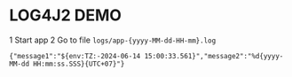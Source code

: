 # LOG4J2 DEMO

1 Start app
2 Go to file `logs/app-{yyyy-MM-dd-HH-mm}.log`
```text
{"message1":"${env:TZ:-2024-06-14 15:00:33.561}","message2":"%d{yyyy-MM-dd HH:mm:ss.SSS}{UTC+07}"}
```
